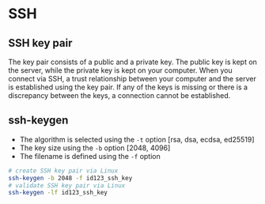 # SSH

## SSH key pair
The key pair consists of a public and a private key. The public key is kept on the server, while the private key is kept on your computer. When you connect via SSH, a trust relationship between your computer and the server is established using the key pair. If any of the keys is missing or there is a discrepancy between the keys, a connection cannot be established.

## ssh-keygen
- The algorithm is selected using the `-t` option [rsa, dsa, ecdsa, ed25519]
- The key size using the `-b` option [2048, 4096]
- The filename is defined using the `-f` option
```sh
# create SSH key pair via Linux
ssh-keygen -b 2048 -f id123_ssh_key
# validate SSH key pair via Linux
ssh-keygen -lf id123_ssh_key
```
